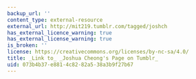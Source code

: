 ```yaml
---
backup_url: ''
content_type: external-resource
external_url: http://mit219.tumblr.com/tagged/joshch
has_external_licence_warning: true
has_external_license_warning: true
is_broken: ''
license: https://creativecommons.org/licenses/by-nc-sa/4.0/
title: _Link to_ _Joshua Cheong's Page on Tumblr_
uid: 073b4b37-e881-4c82-82a5-38a3b9f27b67
---
```

